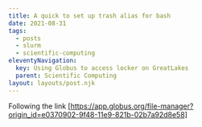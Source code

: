 ```yaml
---
title: A quick to set up trash alias for bash
date: 2021-08-31
tags:
  - posts
  - slurm
  - scientific-computing
eleventyNavigation:
  key: Using Globus to access locker on GreatLakes
  parent: Scientific Computing
layout: layouts/post.njk
---
```


Following the link [https://app.globus.org/file-manager?origin_id=e0370902-9f48-11e9-821b-02b7a92d8e58]







